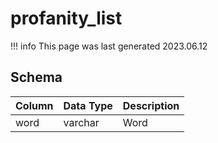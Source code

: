 # profanity_list

!!! info
	This page was last generated 2023.06.12

## Schema

| Column | Data Type | Description |
| :--- | :--- | :--- |
| word | varchar | Word |

